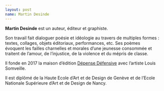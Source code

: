```yaml
---
layout: post
name: Martin Desinde
---
```

**Martin Desinde** est un auteur, éditeur et graphiste. 

Son travail fait dialoguer poésie et idéologie au travers de multiples formes : textes, collages, objets éditoriaux, performances, etc. Ses poèmes évoquent les failles charnelles et morales d’une jeunesse consommée et traitent de l’amour, de l’injustice, de la violence et du mépris de classe. 

Il fonde en 2017 la maison d’édition [Dépense Défensive](https://www.depensedefensive.org/) avec l’artiste Louis Somveille.

Il est diplômé de la Haute Ecole d’Art et de Design de Genève et de l’Ecole Nationale Supérieure d’Art et de Design de Nancy.
